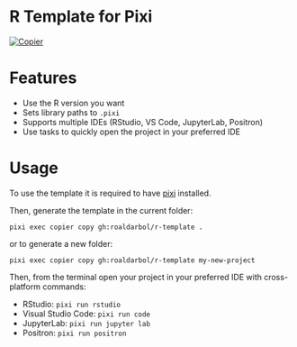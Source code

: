 # R Template for Pixi

[![Copier](https://img.shields.io/endpoint?url=https://raw.githubusercontent.com/copier-org/copier/master/img/badge/badge-grayscale-inverted-border-orange.json)](https://github.com/copier-org/copier)

# Features
- Use the R version you want
- Sets library paths to `.pixi`
- Supports multiple IDEs (RStudio, VS Code, JupyterLab, Positron)
- Use tasks to quickly open the project in your preferred IDE

# Usage
To use the template it is required to have [pixi](https://pixi.sh) installed.

Then, generate the template in the current folder:
```
pixi exec copier copy gh:roaldarbol/r-template .
```
or to generate a new folder:
```
pixi exec copier copy gh:roaldarbol/r-template my-new-project
```

Then, from the terminal open your project in your preferred IDE with cross-platform commands:
- RStudio: `pixi run rstudio`
- Visual Studio Code: `pixi run code`
- JupyterLab: `pixi run jupyter lab`
- Positron: `pixi run positron`
